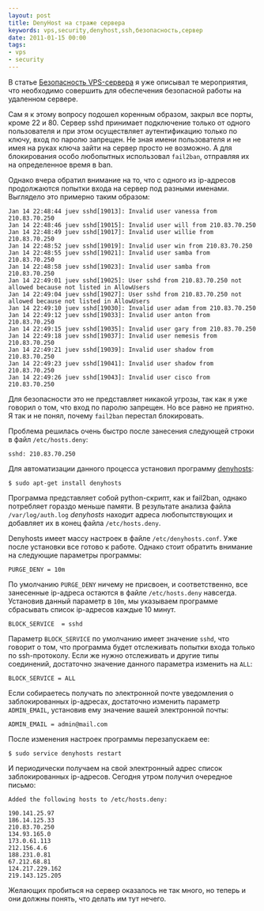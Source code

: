 ```yaml
---
layout: post
title: DenyHost на страже сервера
keywords: vps,security,denyhost,ssh,безопасность,сервер
date: 2011-01-15 00:00
tags:
- vps
- security
---
```

В статье <a href="/2010/10/09/bezopasnost-vps-servera/">Безопасность VPS-сервера</a> я уже описывал те мероприятия, что необходимо совершить для обеспечения безопасной работы на удаленном сервере.

Сам я к этому вопросу подошел коренным образом, закрыл все порты, кроме 22 и 80. Сервер sshd принимает подключение только от одного пользователя и при этом осуществляет аутентификацию только по ключу, вход по паролю запрещен. Не зная имени пользователя и не имея на руках ключа зайти на сервер просто не возможно. А для блокирования особо любопытных использовал <code>fail2ban</code>, отправляя их на определенное время в ban.

Однако вчера обратил внимание на то, что с одного из ip-адресов продолжаются попытки входа на сервер под разными именами. Выглядело это примерно таким образом:

    Jan 14 22:48:44 juev sshd[19013]: Invalid user vanessa from 210.83.70.250
    Jan 14 22:48:46 juev sshd[19015]: Invalid user will from 210.83.70.250
    Jan 14 22:48:49 juev sshd[19017]: Invalid user willie from 210.83.70.250
    Jan 14 22:48:52 juev sshd[19019]: Invalid user win from 210.83.70.250
    Jan 14 22:48:55 juev sshd[19021]: Invalid user samba from 210.83.70.250
    Jan 14 22:48:58 juev sshd[19023]: Invalid user samba from 210.83.70.250
    Jan 14 22:49:01 juev sshd[19025]: User sshd from 210.83.70.250 not allowed because not listed in AllowUsers
    Jan 14 22:49:04 juev sshd[19027]: User sshd from 210.83.70.250 not allowed because not listed in AllowUsers
    Jan 14 22:49:10 juev sshd[19030]: Invalid user adam from 210.83.70.250
    Jan 14 22:49:12 juev sshd[19033]: Invalid user anton from 210.83.70.250
    Jan 14 22:49:15 juev sshd[19035]: Invalid user gary from 210.83.70.250
    Jan 14 22:49:18 juev sshd[19037]: Invalid user nemesis from 210.83.70.250
    Jan 14 22:49:21 juev sshd[19039]: Invalid user shadow from 210.83.70.250
    Jan 14 22:49:23 juev sshd[19041]: Invalid user shadow from 210.83.70.250
    Jan 14 22:49:26 juev sshd[19043]: Invalid user cisco from 210.83.70.250

Для безопасности это не представляет никакой угрозы, так как я уже говорил о том, что вход по паролю запрещен. Но все равно не приятно. Я так и не понял, почему <code>fail2ban</code> перестал блокировать.

Проблема решилась очень быстро после занесения следующей строки в файл <code>/etc/hosts.deny</code>:

    sshd: 210.83.70.250

Для автоматизации данного процесса установил программу <a href="http://denyhosts.sourceforge.net/" rel="nofollow">denyhosts</a>:

    $ sudo apt-get install denyhosts

Программа представляет собой python-скрипт, как и fail2ban, однако потребляет гораздо меньше памяти. В результате анализа файла <code>/var/log/auth.log</code> <em>denyhosts</em> находит адреса любопытствующих и добавляет их в конец файла <code>/etc/hosts.deny</code>.

Denyhosts имеет массу настроек в файле <code>/etc/denyhosts.conf</code>. Уже после установки все готово к работе. Однако стоит обратить внимание на следующие параметры программы:

    PURGE_DENY = 10m

По умолчанию <code>PURGE_DENY</code> ничему не присвоен, и соответственно, все занесенные ip-адреса остаются в файле <code>/etc/hosts.deny</code> навсегда. Установив данный параметр в <code>10m</code>, мы указываем программе сбрасывать список ip-адресов каждые 10 минут.

    BLOCK_SERVICE  = sshd

Параметр <code>BLOCK_SERVICE</code> по умолчанию имеет значение <code>sshd</code>, что говорит о том, что программа будет отслеживать попытки входа только по ssh-протоколу. Если же нужно отслеживать и другие типы соединений, достаточно значение данного параметра изменить на <code>ALL</code>:

    BLOCK_SERVICE = ALL

Если собираетесь получать по электронной почте уведомления о заблокированных ip-адресах, достаточно изменить параметр <code>ADMIN_EMAIL</code>, установив ему значение вашей электронной почты:

    ADMIN_EMAIL = admin@mail.com

После изменения настроек программы перезапускаем ее:

    $ sudo service denyhosts restart

И периодически получаем на свой электронный адрес список заблокированных ip-адресов. Сегодня утром получил очередное письмо:

    Added the following hosts to /etc/hosts.deny:

    190.141.25.97
    186.14.125.33
    210.83.70.250
    134.93.165.0
    173.0.61.113
    212.156.4.6
    188.231.0.81
    67.212.68.81
    124.217.229.162
    219.143.125.205

Желающих пробиться на сервер оказалось не так много, но теперь и они должны понять, что делать им тут нечего. 

